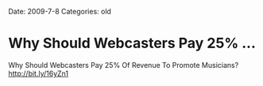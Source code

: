 Date: 2009-7-8
Categories: old

# Why Should Webcasters Pay 25% ...

Why Should Webcasters Pay 25% Of Revenue To Promote Musicians? <a href="http://bit.ly/16yZn1" rel="nofollow">http://bit.ly/16yZn1</a>

